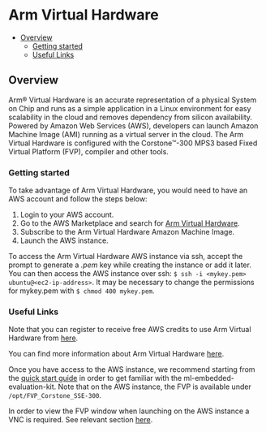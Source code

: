 # Arm Virtual Hardware

- [Overview](./arm_virtual_hardware.md#overview)
  - [Getting started](./arm_virtual_hardware.md#getting-started)
  - [Useful Links](./arm_virtual_hardware.md#useful-links)

## Overview

Arm® Virtual Hardware is an accurate representation of a physical System on Chip and runs as a simple application in a
Linux environment for easy scalability in the cloud and removes dependency from silicon availability.
Powered by Amazon Web Services (AWS), developers can launch Amazon Machine Image
(AMI) running as a virtual server in the cloud. The Arm Virtual Hardware is configured with the Corstone™-300 MPS3
based Fixed Virtual Platform (FVP), compiler and other tools.

### Getting started

To take advantage of Arm Virtual Hardware, you would need to have an AWS account and follow the steps below:

 1. Login to your AWS account.
 2. Go to the AWS Marketplace and search for [Arm Virtual Hardware](https://aws.amazon.com/marketplace/pp/prodview-urbpq7yo5va7g).
 3. Subscribe to the Arm Virtual Hardware Amazon Machine Image.
 4. Launch the AWS instance.

 To access the Arm Virtual Hardware AWS instance via ssh, accept the prompt  to generate a *.pem* key
 while creating the instance or add it later.
 You can then access the AWS instance over ssh: `$ ssh -i <mykey.pem> ubuntu@<ec2-ip-address>`.
 It may be necessary to change the permissions for mykey.pem with `$ chmod 400 mykey.pem`.

### Useful Links

Note that you can register to receive free AWS credits to use Arm Virtual Hardware from
[here](https://www.arm.com/company/contact-us/virtual-hardware).

You can find more information about Arm Virtual Hardware [here](https://arm-software.github.io/VHT/main/overview/html/index.html).

Once you have access to the AWS instance, we recommend starting from the
[quick start guide](../quick_start.md#Quick-start-example-ML-application) in order to get familiar
with the ml-embedded-evaluation-kit. Note that on the AWS instance, the FVP is available under `/opt/FVP_Corstone_SSE-300`.

In order to view the FVP window when launching on the AWS instance a VNC is required.
See relevant section [here](https://aws.amazon.com/premiumsupport/knowledge-center/ec2-linux-2-install-gui/).
